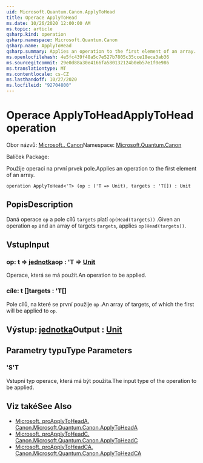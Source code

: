 ```yaml
---
uid: Microsoft.Quantum.Canon.ApplyToHead
title: Operace ApplyToHead
ms.date: 10/26/2020 12:00:00 AM
ms.topic: article
qsharp.kind: operation
qsharp.namespace: Microsoft.Quantum.Canon
qsharp.name: ApplyToHead
qsharp.summary: Applies an operation to the first element of an array.
ms.openlocfilehash: 4e5fc439f48a5c7e527b7805c35cce18eca3ab36
ms.sourcegitcommit: 29e0d88a30e4166fa580132124b0eb57e1f0e986
ms.translationtype: MT
ms.contentlocale: cs-CZ
ms.lasthandoff: 10/27/2020
ms.locfileid: "92704800"
---
```

# <a name="applytohead-operation"></a><span data-ttu-id="4dd48-102">Operace ApplyToHead</span><span class="sxs-lookup"><span data-stu-id="4dd48-102">ApplyToHead operation</span></span>

<span data-ttu-id="4dd48-103">Obor názvů: [Microsoft.. Canon](xref:Microsoft.Quantum.Canon)</span><span class="sxs-lookup"><span data-stu-id="4dd48-103">Namespace: [Microsoft.Quantum.Canon](xref:Microsoft.Quantum.Canon)</span></span>

<span data-ttu-id="4dd48-104">Balíček [](https://nuget.org/packages/)</span><span class="sxs-lookup"><span data-stu-id="4dd48-104">Package: [](https://nuget.org/packages/)</span></span>


<span data-ttu-id="4dd48-105">Použije operaci na první prvek pole.</span><span class="sxs-lookup"><span data-stu-id="4dd48-105">Applies an operation to the first element of an array.</span></span>

```qsharp
operation ApplyToHead<'T> (op : ('T => Unit), targets : 'T[]) : Unit
```


## <a name="description"></a><span data-ttu-id="4dd48-106">Popis</span><span class="sxs-lookup"><span data-stu-id="4dd48-106">Description</span></span>

<span data-ttu-id="4dd48-107">Daná operace `op` a pole cílů `targets` platí `op(Head(targets))` .</span><span class="sxs-lookup"><span data-stu-id="4dd48-107">Given an operation `op` and an array of targets `targets`, applies `op(Head(targets))`.</span></span>

## <a name="input"></a><span data-ttu-id="4dd48-108">Vstup</span><span class="sxs-lookup"><span data-stu-id="4dd48-108">Input</span></span>

### <a name="op--t--unit"></a><span data-ttu-id="4dd48-109">op: t => [jednotka](xref:microsoft.quantum.lang-ref.unit)</span><span class="sxs-lookup"><span data-stu-id="4dd48-109">op : 'T => [Unit](xref:microsoft.quantum.lang-ref.unit)</span></span> 

<span data-ttu-id="4dd48-110">Operace, která se má použít.</span><span class="sxs-lookup"><span data-stu-id="4dd48-110">An operation to be applied.</span></span>


### <a name="targets--t"></a><span data-ttu-id="4dd48-111">cíle: t []</span><span class="sxs-lookup"><span data-stu-id="4dd48-111">targets : 'T[]</span></span>

<span data-ttu-id="4dd48-112">Pole cílů, na které se první použije `op` .</span><span class="sxs-lookup"><span data-stu-id="4dd48-112">An array of targets, of which the first will be applied to `op`.</span></span>



## <a name="output--unit"></a><span data-ttu-id="4dd48-113">Výstup: [jednotka](xref:microsoft.quantum.lang-ref.unit)</span><span class="sxs-lookup"><span data-stu-id="4dd48-113">Output : [Unit](xref:microsoft.quantum.lang-ref.unit)</span></span>



## <a name="type-parameters"></a><span data-ttu-id="4dd48-114">Parametry typu</span><span class="sxs-lookup"><span data-stu-id="4dd48-114">Type Parameters</span></span>

### <a name="t"></a><span data-ttu-id="4dd48-115">'S</span><span class="sxs-lookup"><span data-stu-id="4dd48-115">'T</span></span>

<span data-ttu-id="4dd48-116">Vstupní typ operace, která má být použita.</span><span class="sxs-lookup"><span data-stu-id="4dd48-116">The input type of the operation to be applied.</span></span>

## <a name="see-also"></a><span data-ttu-id="4dd48-117">Viz také</span><span class="sxs-lookup"><span data-stu-id="4dd48-117">See Also</span></span>

- [<span data-ttu-id="4dd48-118">Microsoft. proApplyToHeadA. Canon.</span><span class="sxs-lookup"><span data-stu-id="4dd48-118">Microsoft.Quantum.Canon.ApplyToHeadA</span></span>](xref:Microsoft.Quantum.Canon.ApplyToHeadA)
- [<span data-ttu-id="4dd48-119">Microsoft. proApplyToHeadC. Canon.</span><span class="sxs-lookup"><span data-stu-id="4dd48-119">Microsoft.Quantum.Canon.ApplyToHeadC</span></span>](xref:Microsoft.Quantum.Canon.ApplyToHeadC)
- [<span data-ttu-id="4dd48-120">Microsoft. proApplyToHeadCA. Canon.</span><span class="sxs-lookup"><span data-stu-id="4dd48-120">Microsoft.Quantum.Canon.ApplyToHeadCA</span></span>](xref:Microsoft.Quantum.Canon.ApplyToHeadCA)
